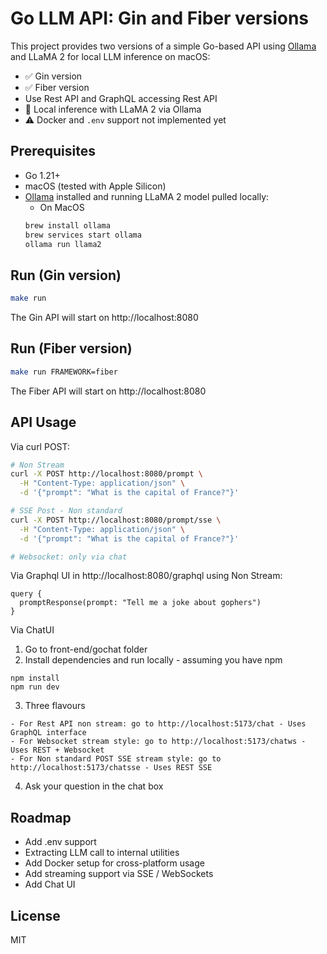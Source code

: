 # Go LLM API: Gin and Fiber versions

This project provides two versions of a simple Go-based API using [Ollama](https://ollama.com) and LLaMA 2 for local LLM inference on macOS:

- ✅ Gin version
- ✅ Fiber version
- Use Rest API and GraphQL accessing Rest API
- 🧠 Local inference with LLaMA 2 via Ollama
- ⚠️ Docker and `.env` support not implemented yet

## Prerequisites

- Go 1.21+
- macOS (tested with Apple Silicon)
- [Ollama](https://ollama.com/download) installed and running LLaMA 2 model pulled locally:
  - On MacOS
  ```bash
  brew install ollama
  brew services start ollama
  ollama run llama2

## Run (Gin version)
  ```bash
  make run
  ```
The Gin API will start on http://localhost:8080

## Run (Fiber version)
  ```bash
  make run FRAMEWORK=fiber
  ```
The Fiber API will start on http://localhost:8080

## API Usage
Via curl POST:

```bash
# Non Stream
curl -X POST http://localhost:8080/prompt \
  -H "Content-Type: application/json" \
  -d '{"prompt": "What is the capital of France?"}'

# SSE Post - Non standard
curl -X POST http://localhost:8080/prompt/sse \
  -H "Content-Type: application/json" \
  -d '{"prompt": "What is the capital of France?"}'

# Websocket: only via chat
```

Via Graphql UI in http://localhost:8080/graphql using Non Stream:
```
query {
  promptResponse(prompt: "Tell me a joke about gophers")
}
```

Via ChatUI
  1. Go to front-end/gochat folder
  2. Install dependencies and run locally - assuming you have npm
  ```
  npm install
  npm run dev
  ```
  3. Three flavours

    - For Rest API non stream: go to http://localhost:5173/chat - Uses GraphQL interface
    - For Websocket stream style: go to http://localhost:5173/chatws - Uses REST + Websocket
    - For Non standard POST SSE stream style: go to http://localhost:5173/chatsse - Uses REST SSE

  4. Ask your question in the chat box
  
## Roadmap
 - Add .env support
 - Extracting LLM call to internal utilities
 - Add Docker setup for cross-platform usage
 - Add streaming support via SSE / WebSockets
 - Add Chat UI

## License
MIT
